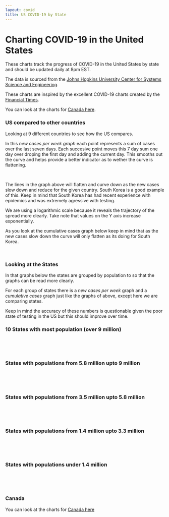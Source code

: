 ```yaml
---
layout: covid
title: US COVID-19 by State
---
```


# Charting COVID-19 in the United States

These charts track the progress of COVID-19 in the United States by state and should be updated daily at 8pm EST.

The data is sourced from the [Johns Hopkins University Center for
Systems Science and
Engineering](https://github.com/CSSEGISandData/COVID-19).

These charts are inspired by the excellent COVID-19 charts created by the
[Financial Times](https://www.ft.com/coronavirus-latest). 

You can look at the charts for [Canada here](/canada_covid).

### US compared to other countries

Looking at 9 different countries to see how the US compares.

In this *new cases per week graph* each point represents a sum of
cases over the last seven days. Each succesive point moves this 7 day
sum one day over droping the first day and adding the current
day. This smooths out the curve and helps provide a better indicator
as to wether the curve is flattening.

<canvas id="usa-country-confirmed-new-cases-week-window" width="770" height="577"></canvas>
<br/>

The lines in the graph above will flatten and curve down as the new
cases slow down and reduce for the given country. South Korea is a
good example of this. Keep in mind that South Korea has had recent
experience with epidemics and was extremely agressive with testing.

We are using a logarithmic scale because it reveals the trajectory of
the spread more clearly.  Take note that values on the Y axis increase
exponentially.

As you look at the cumulative cases graph below keep in mind that as
the new cases slow down the curve will only flatten as its doing for
South Korea.

<canvas id="usa-confirmed-countries" width="770" height="577"></canvas>
<br/>

### Looking at the States

In that graphs below the states are grouped by population to so that
the graphs can be read more clearly.

For each group of states there is a *new cases per week* graph and a
*cumulative cases* graph just like the graphs of above, except here we
are comparing states.

Keep in mind the accuracy of these numbers is questionable given the
poor state of testing in the US but this should improve over time.

### 10 States with most population (over 9 million)

<canvas id="usa-confirmed-new-cases-week-window" width="770" height="577"></canvas>
<br/>

<canvas id="usa-confirmed" width="770" height="577"></canvas>
<br/>

### States with populations from 5.8 million upto 9 million

<canvas id="usa2-confirmed-new-cases-week-window" width="770" height="577"></canvas>
<br/>

<canvas id="usa2-confirmed" width="770" height="577"></canvas>
<br/>

### States with populations from 3.5 million upto 5.8 million

<canvas id="usa3-confirmed-new-cases-week-window" width="770" height="577"></canvas>
<br/>

<canvas id="usa3-confirmed" width="770" height="577"></canvas>
<br/>

### States with populations from 1.4 million upto 3.3 million

<canvas id="usa4-confirmed-new-cases-week-window" width="770" height="577"></canvas>
<br/>

<canvas id="usa4-confirmed" width="770" height="577"></canvas>
<br/>

### States with populations under 1.4 million

<canvas id="usa5-confirmed-new-cases-week-window" width="770" height="577"></canvas>
<br/>

<canvas id="usa5-confirmed" width="770" height="577"></canvas>
<br/>

<!-- <canvas id="usa6-confirmed-new-cases-week-window" width="770" height="577"></canvas>
<br/> -->


### Canada

You can look at the charts for [Canada here](/canada_covid)


<script src="/assets/covid-charts-usa.js"></script>

<div style="height:100px"></div>



